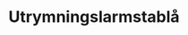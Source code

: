 ---
title: 'Utrymningslarmstablå'
symbol_image: 'symbols/bl/16.svg'
weight: 16
card: true
card_color: 'bg-symbol-red'
---